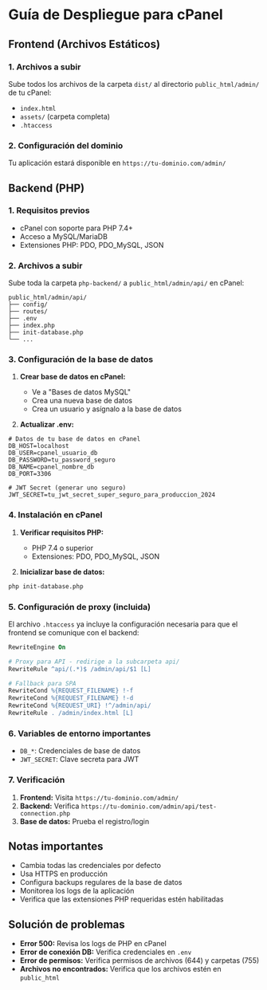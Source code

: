 # Guía de Despliegue para cPanel

## Frontend (Archivos Estáticos)

### 1. Archivos a subir
Sube todos los archivos de la carpeta `dist/` al directorio `public_html/admin/` de tu cPanel:
- `index.html`
- `assets/` (carpeta completa)
- `.htaccess`

### 2. Configuración del dominio
Tu aplicación estará disponible en `https://tu-dominio.com/admin/`

## Backend (PHP)

### 1. Requisitos previos
- cPanel con soporte para PHP 7.4+
- Acceso a MySQL/MariaDB
- Extensiones PHP: PDO, PDO_MySQL, JSON

### 2. Archivos a subir
Sube toda la carpeta `php-backend/` a `public_html/admin/api/` en cPanel:

```
public_html/admin/api/
├── config/
├── routes/
├── .env
├── index.php
├── init-database.php
└── ...
```

### 3. Configuración de la base de datos

1. **Crear base de datos en cPanel:**
   - Ve a "Bases de datos MySQL"
   - Crea una nueva base de datos
   - Crea un usuario y asígnalo a la base de datos

2. **Actualizar .env:**
```env
# Datos de tu base de datos en cPanel
DB_HOST=localhost
DB_USER=cpanel_usuario_db
DB_PASSWORD=tu_password_seguro
DB_NAME=cpanel_nombre_db
DB_PORT=3306

# JWT Secret (generar uno seguro)
JWT_SECRET=tu_jwt_secret_super_seguro_para_produccion_2024
```

### 4. Instalación en cPanel

1. **Verificar requisitos PHP:**
   - PHP 7.4 o superior
   - Extensiones: PDO, PDO_MySQL, JSON

2. **Inicializar base de datos:**
```bash
php init-database.php
```

### 5. Configuración de proxy (incluida)

El archivo `.htaccess` ya incluye la configuración necesaria para que el frontend se comunique con el backend:

```apache
RewriteEngine On

# Proxy para API - redirige a la subcarpeta api/
RewriteRule ^api/(.*)$ /admin/api/$1 [L]

# Fallback para SPA
RewriteCond %{REQUEST_FILENAME} !-f
RewriteCond %{REQUEST_FILENAME} !-d
RewriteCond %{REQUEST_URI} !^/admin/api/
RewriteRule . /admin/index.html [L]
```

### 6. Variables de entorno importantes

- `DB_*`: Credenciales de base de datos
- `JWT_SECRET`: Clave secreta para JWT

### 7. Verificación

1. **Frontend:** Visita `https://tu-dominio.com/admin/`
2. **Backend:** Verifica `https://tu-dominio.com/admin/api/test-connection.php`
3. **Base de datos:** Prueba el registro/login

## Notas importantes

- Cambia todas las credenciales por defecto
- Usa HTTPS en producción
- Configura backups regulares de la base de datos
- Monitorea los logs de la aplicación
- Verifica que las extensiones PHP requeridas estén habilitadas

## Solución de problemas

- **Error 500:** Revisa los logs de PHP en cPanel
- **Error de conexión DB:** Verifica credenciales en `.env`
- **Error de permisos:** Verifica permisos de archivos (644) y carpetas (755)
- **Archivos no encontrados:** Verifica que los archivos estén en `public_html`
